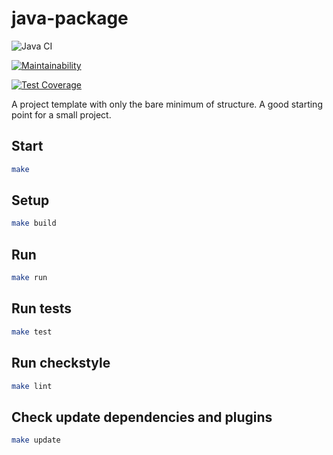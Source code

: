 # java-package

![Java CI](https://github.com/hexlet-boilerplates/java-package/workflows/Java%20CI/badge.svg)

[![Maintainability](https://api.codeclimate.com/v1/badges/5ca735f18129f60c3536/maintainability)](https://codeclimate.com/github/igggiRUS/java-project-61/maintainability)

[![Test Coverage](https://api.codeclimate.com/v1/badges/5ca735f18129f60c3536/test_coverage)](https://codeclimate.com/github/igggiRUS/java-project-61/test_coverage)

A project template with only the bare minimum of structure. A good starting point for a small project. 

## Start

```sh
make
```

## Setup
```sh
make build
```

## Run
```sh
make run
```

## Run tests
```sh
make test
```

## Run checkstyle
```sh
make lint
```

## Check update dependencies and plugins
```sh
make update
```
